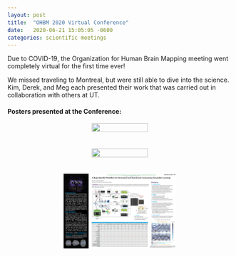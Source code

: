 ```yaml
---
layout: post
title:  "OHBM 2020 Virtual Conference"
date:   2020-06-21 15:05:05 -0600
categories: scientific meetings
---
```


Due to COVID-19, the Organization for Human Brain Mapping meeting went completely virtual for the first time ever!

We missed traveling to Montreal, but were still able to dive into the science.
Kim, Derek, and Meg each presented their work that was carried out in collaboration with others at UT.

#### Posters presented at the Conference:

<center><img src="/assets/conferencepics/OHBM/OHBMposter_2020KLR.jpg" style="width: 50%; height: 50%"></center>
<br>
<br>
<center><img src="/assets/conferencepics/OHBM/mcmahon_ohbm_2020.jpg" style="width: 50%; height: 50%"></center>
<br>
<br>
<center><img src="/assets/conferencepics/OHBM/Derek2020.jpg" style="width: 50%; height: 50%"></center>
<br>
